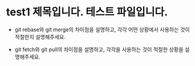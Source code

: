 # test1 제목입니다. 테스트 파일입니다.

* git rebase와 git merge의 차이점을 설명하고, 각각 어떤 상황에서 사용하는 것이 적절한지 설명해주세요.

* git fetch와 git pull의 차이점을 설명하고, 각각을 사용하는 것이 적절한 상황을 설명해주세요.

